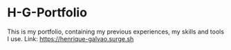 # H-G-Portfolio
This is my portfolio, containing my previous experiences, my skills and tools I use.
Link: https://henrique-galvao.surge.sh
